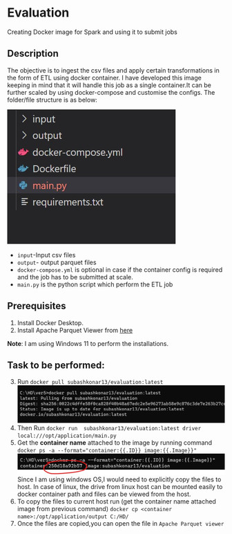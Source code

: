 # Evaluation
Creating Docker image for Spark and using it to submit jobs

## Description
The objective is to ingest the csv files and apply certain transformations in the form of ETL using docker container.
I have developed this image keeping in mind that it will handle this job as a single container.It can be further scaled by using docker-compose and customise the configs.
The folder/file structure is as below:

![enter image description here](https://raw.githubusercontent.com/subashkonar13/evaluation/main/images/folder.jpg)

 - `input`-Input csv files 
 - `output`- output parquet files
 - `docker-compose.yml` is optional in case if the container config is required and the job has to be submitted at scale.
 - `main.py` is the python script which perform the ETL job

## Prerequisites
1. Install Docker Desktop.
2. Install Apache Parquet Viewer from [here](https://apps.microsoft.com/store/detail/apache-parquet-viewer/9PGB0M8Z4J2T?hl=en-us&gl=us) 

**Note**: I am using Windows 11 to perform the installations.

## Task to be performed:
3. Run `docker pull subashkonar13/evaluation:latest`
![enter image description here](https://raw.githubusercontent.com/subashkonar13/evaluation/main/images/pull.jpg)
4. Then Run `docker run  subashkonar13/evaluation:latest driver local:///opt/application/main.py`
5. Get the **container name** attached to the image by running command `docker ps -a --format="container:{{.ID}} image:{{.Image}}"` 
![enter image description here](https://raw.githubusercontent.com/subashkonar13/evaluation/main/images/run.jpg)
Since I am using windows OS,I would need to explicitly copy the files to host. In case of linux, the drive from linux host can be mounted easily to docker container path and files can be viewed from the host.
7. To copy the files to current host run (get the container name attached image from previous command) `docker cp <container name>:/opt/application/output C:/HD/` 
8. Once the files  are copied,you can open the file in `Apache Parquet viewer`
